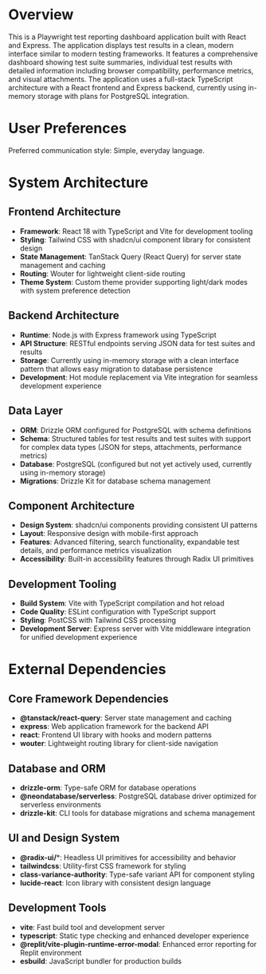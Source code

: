 # Overview

This is a Playwright test reporting dashboard application built with React and Express. The application displays test results in a clean, modern interface similar to modern testing frameworks. It features a comprehensive dashboard showing test suite summaries, individual test results with detailed information including browser compatibility, performance metrics, and visual attachments. The application uses a full-stack TypeScript architecture with a React frontend and Express backend, currently using in-memory storage with plans for PostgreSQL integration.

# User Preferences

Preferred communication style: Simple, everyday language.

# System Architecture

## Frontend Architecture
- **Framework**: React 18 with TypeScript and Vite for development tooling
- **Styling**: Tailwind CSS with shadcn/ui component library for consistent design
- **State Management**: TanStack Query (React Query) for server state management and caching
- **Routing**: Wouter for lightweight client-side routing
- **Theme System**: Custom theme provider supporting light/dark modes with system preference detection

## Backend Architecture
- **Runtime**: Node.js with Express framework using TypeScript
- **API Structure**: RESTful endpoints serving JSON data for test suites and results
- **Storage**: Currently using in-memory storage with a clean interface pattern that allows easy migration to database persistence
- **Development**: Hot module replacement via Vite integration for seamless development experience

## Data Layer
- **ORM**: Drizzle ORM configured for PostgreSQL with schema definitions
- **Schema**: Structured tables for test results and test suites with support for complex data types (JSON for steps, attachments, performance metrics)
- **Database**: PostgreSQL (configured but not yet actively used, currently using in-memory storage)
- **Migrations**: Drizzle Kit for database schema management

## Component Architecture
- **Design System**: shadcn/ui components providing consistent UI patterns
- **Layout**: Responsive design with mobile-first approach
- **Features**: Advanced filtering, search functionality, expandable test details, and performance metrics visualization
- **Accessibility**: Built-in accessibility features through Radix UI primitives

## Development Tooling
- **Build System**: Vite with TypeScript compilation and hot reload
- **Code Quality**: ESLint configuration with TypeScript support
- **Styling**: PostCSS with Tailwind CSS processing
- **Development Server**: Express server with Vite middleware integration for unified development experience

# External Dependencies

## Core Framework Dependencies
- **@tanstack/react-query**: Server state management and caching
- **express**: Web application framework for the backend API
- **react**: Frontend UI library with hooks and modern patterns
- **wouter**: Lightweight routing library for client-side navigation

## Database and ORM
- **drizzle-orm**: Type-safe ORM for database operations
- **@neondatabase/serverless**: PostgreSQL database driver optimized for serverless environments
- **drizzle-kit**: CLI tools for database migrations and schema management

## UI and Design System
- **@radix-ui/***: Headless UI primitives for accessibility and behavior
- **tailwindcss**: Utility-first CSS framework for styling
- **class-variance-authority**: Type-safe variant API for component styling
- **lucide-react**: Icon library with consistent design language

## Development Tools
- **vite**: Fast build tool and development server
- **typescript**: Static type checking and enhanced developer experience
- **@replit/vite-plugin-runtime-error-modal**: Enhanced error reporting for Replit environment
- **esbuild**: JavaScript bundler for production builds